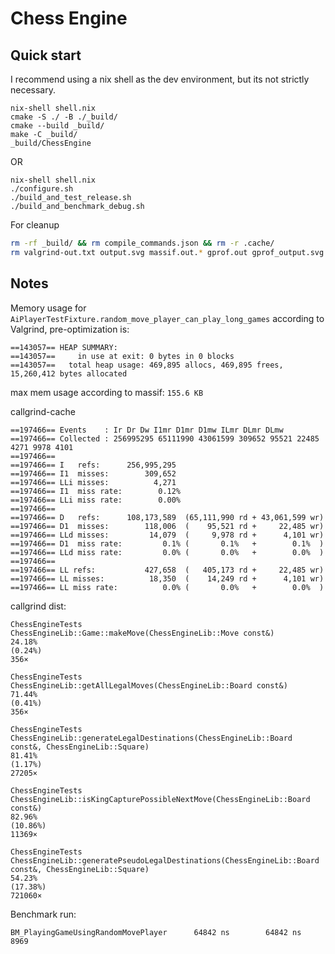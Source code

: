 # Chess Engine

## Quick start

I recommend using a nix shell as the dev environment, but its not strictly necessary.

```
nix-shell shell.nix
cmake -S ./ -B ./_build/
cmake --build _build/
make -C _build/
_build/ChessEngine
```

OR

```
nix-shell shell.nix
./configure.sh
./build_and_test_release.sh
./build_and_benchmark_debug.sh
```

For cleanup

```bash
rm -rf _build/ && rm compile_commands.json && rm -r .cache/
rm valgrind-out.txt output.svg massif.out.* gprof.out gprof_output.svg gmon.out callgrind.out.*
```

## Notes

Memory usage for `AiPlayerTestFixture.random_move_player_can_play_long_games` according to Valgrind, pre-optimization is:

```
==143057== HEAP SUMMARY:
==143057==     in use at exit: 0 bytes in 0 blocks
==143057==   total heap usage: 469,895 allocs, 469,895 frees, 15,260,412 bytes allocated
```

max mem usage according to massif: `155.6 KB`

callgrind-cache

```
==197466== Events    : Ir Dr Dw I1mr D1mr D1mw ILmr DLmr DLmw
==197466== Collected : 256995295 65111990 43061599 309652 95521 22485 4271 9978 4101
==197466==
==197466== I   refs:      256,995,295
==197466== I1  misses:        309,652
==197466== LLi misses:          4,271
==197466== I1  miss rate:        0.12%
==197466== LLi miss rate:        0.00%
==197466==
==197466== D   refs:      108,173,589  (65,111,990 rd + 43,061,599 wr)
==197466== D1  misses:        118,006  (    95,521 rd +     22,485 wr)
==197466== LLd misses:         14,079  (     9,978 rd +      4,101 wr)
==197466== D1  miss rate:         0.1% (       0.1%   +        0.1%  )
==197466== LLd miss rate:         0.0% (       0.0%   +        0.0%  )
==197466==
==197466== LL refs:           427,658  (   405,173 rd +     22,485 wr)
==197466== LL misses:          18,350  (    14,249 rd +      4,101 wr)
==197466== LL miss rate:          0.0% (       0.0%   +        0.0%  )
```

callgrind dist:

```
ChessEngineTests
ChessEngineLib::Game::makeMove(ChessEngineLib::Move const&)
24.18%
(0.24%)
356×

ChessEngineTests
ChessEngineLib::getAllLegalMoves(ChessEngineLib::Board const&)
71.44%
(0.41%)
356×

ChessEngineTests
ChessEngineLib::generateLegalDestinations(ChessEngineLib::Board const&, ChessEngineLib::Square)
81.41%
(1.17%)
27205×

ChessEngineTests
ChessEngineLib::isKingCapturePossibleNextMove(ChessEngineLib::Board const&)
82.96%
(10.86%)
11369×

ChessEngineTests
ChessEngineLib::generatePseudoLegalDestinations(ChessEngineLib::Board const&, ChessEngineLib::Square)
54.23%
(17.38%)
721060×
```

Benchmark run:

```
BM_PlayingGameUsingRandomMovePlayer      64842 ns        64842 ns         8969
```
